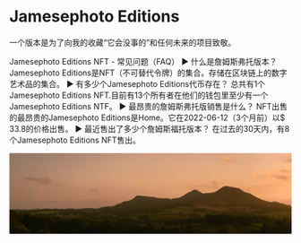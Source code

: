 # Jamesephoto Editions

一个版本是为了向我的收藏“它会没事的”和任何未来的项目致敬。

Jamesephoto Editions NFT - 常见问题（FAQ）
▶ 什么是詹姆斯弗托版本？
Jamesephoto Editions是NFT（不可替代令牌）的集合。存储在区块链上的数字艺术品的集合。
▶ 有多少个Jamesephoto Editions代币存在？
总共有1个Jamesephoto Editions NFT.目前有13个所有者在他们的钱包里至少有一个Jamesephoto Editions NTF。
▶ 最昂贵的詹姆斯弗托版销售是什么？
NFT出售的最昂贵的Jamesephoto Editions是Home。它在2022-06-12（3个月前）以$ 33.8的价格出售。
▶ 最近售出了多少个詹姆斯福托版本？
在过去的30天内，有8个Jamesephoto Editions NFT售出。

![nft](673dbba942ab9d6cc71576c4e29e4567.webp)

